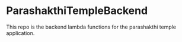 # ParashakthiTempleBackend
This repo is the backend lambda functions for the parashakthi temple application.
